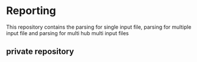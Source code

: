 # Reporting
This repository contains the parsing for single input file, parsing for multiple input file and parsing for multi hub multi input files

## private repository

